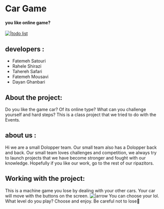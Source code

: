 # Car Game


#### you like online game?


[![|todo list](https://c4.wallpaperflare.com/wallpaper/922/618/521/auto-black-machine-nissan-nfs-hd-wallpaper-preview.jpg)](https://github.com/Tboumpsh/Personal_Site#personal_site)


## developers :

- Fatemeh Satouri
- Rahele Shirazi
- Tahereh Safari
- Fatemeh Mousavi
- Dayan Ghanbari



## About the project:
Do you like the game car? Of its online type? What can you challenge yourself and hard steps?
This is a class project that we tried to do with the Events.

## about us :
Hi we are a small Dolopper team.
Our small team also has a Dolopper back and back.
Our small team loves challenges and competition, we always try to launch projects that we have become stronger and fought with our knowledge.
Hopefully if you like our work, go to the rest of our ripazitors.


## Working with the project:

This is a machine game you lose by dealing with your other cars.
Your car will move with the buttons on the screen.
![|arrow](https://i.pinimg.com/originals/e4/a9/dc/e4a9dc72f31e953842603790e016973d.png)
You can choose your lol. What level do you play? Choose and enjoy.
Be careful not to lose🤭
